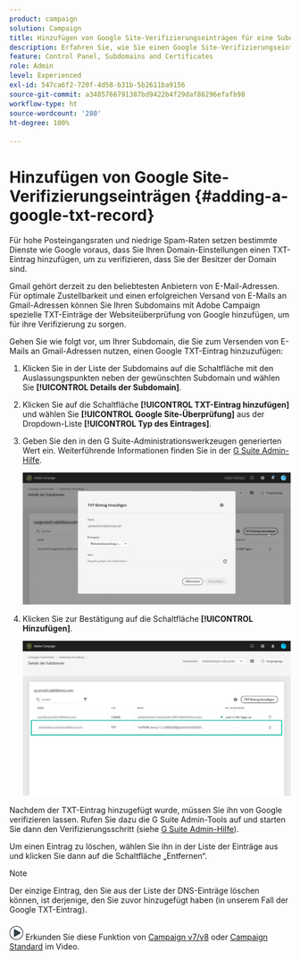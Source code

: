 ```yaml
---
product: campaign
solution: Campaign
title: Hinzufügen von Google Site-Verifizierungseinträgen für eine Subdomain
description: Erfahren Sie, wie Sie einen Google Site-Verifizierungseintrag für eine Subdomain zur Überprüfung des Domain-Eigentums hinzufügen.
feature: Control Panel, Subdomains and Certificates
role: Admin
level: Experienced
exl-id: 547ca6f2-720f-4d58-b31b-5b2611ba9156
source-git-commit: a3485766791387bd9422b4f29daf86296efafb98
workflow-type: ht
source-wordcount: '280'
ht-degree: 100%

---
```


# Hinzufügen von Google Site-Verifizierungseinträgen {#adding-a-google-txt-record}

Für hohe Posteingangsraten und niedrige Spam-Raten setzen bestimmte Dienste wie Google voraus, dass Sie Ihren Domain-Einstellungen einen TXT-Eintrag hinzufügen, um zu verifizieren, dass Sie der Besitzer der Domain sind.

Gmail gehört derzeit zu den beliebtesten Anbietern von E-Mail-Adressen. Für optimale Zustellbarkeit und einen erfolgreichen Versand von E-Mails an Gmail-Adressen können Sie Ihren Subdomains mit Adobe Campaign spezielle TXT-Einträge der Websiteüberprüfung von Google hinzufügen, um für ihre Verifizierung zu sorgen.

Gehen Sie wie folgt vor, um Ihrer Subdomain, die Sie zum Versenden von E-Mails an Gmail-Adressen nutzen, einen Google TXT-Eintrag hinzuzufügen:

1. Klicken Sie in der Liste der Subdomains auf die Schaltfläche mit den Auslassungspunkten neben der gewünschten Subdomain und wählen Sie **[!UICONTROL Details der Subdomain]**.

1. Klicken Sie auf die Schaltfläche **[!UICONTROL TXT-Eintrag hinzufügen]** und wählen Sie **[!UICONTROL Google Site-Überprüfung]** aus der Dropdown-Liste **[!UICONTROL Typ des Eintrages]**.

1. Geben Sie den in den G Suite-Administrationswerkzeugen generierten Wert ein. Weiterführende Informationen finden Sie in der [G Suite Admin-Hilfe](https://support.google.com/a/answer/183895).

   ![](assets/txt_addtxt.png)

1. Klicken Sie zur Bestätigung auf die Schaltfläche **[!UICONTROL Hinzufügen]**.

   ![](assets/txt_txtadded.png)

Nachdem der TXT-Eintrag hinzugefügt wurde, müssen Sie ihn von Google verifizieren lassen. Rufen Sie dazu die G Suite Admin-Tools auf und starten Sie dann den Verifizierungsschritt (siehe [G Suite Admin-Hilfe](https://support.google.com/a/answer/183895)).

Um einen Eintrag zu löschen, wählen Sie ihn in der Liste der Einträge aus und klicken Sie dann auf die Schaltfläche „Entfernen“.

>[!NOTE]
>
>Der einzige Eintrag, den Sie aus der Liste der DNS-Einträge löschen können, ist derjenige, den Sie zuvor hinzugefügt haben (in unserem Fall der Google TXT-Eintrag).

![](assets/do-not-localize/how-to-video.png) Erkunden Sie diese Funktion von [Campaign v7/v8](https://experienceleague.adobe.com/docs/campaign-classic-learn/control-panel/subdomains-and-certificates/google-txt-record-management.html?lang=de#subdomains-and-certificates) oder [Campaign Standard](https://experienceleague.adobe.com/docs/campaign-standard-learn/control-panel/subdomains-and-certificates/google-txt-record-management.html?lang=de#subdomains-and-certificates) im Video.
